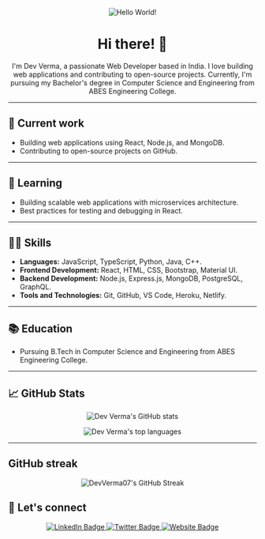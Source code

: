 <p align="center">
  <img src="https://raw.githubusercontent.com/DevVerma07/DevVerma07/main/assets/banner.gif" alt="Hello World!" />
</p>

<h1 align="center">Hi there! 👋</h1>

<p align="center">
  I'm Dev Verma, a passionate Web Developer based in India. I love building web applications and contributing to open-source projects. Currently, I'm pursuing my Bachelor's degree in Computer Science and Engineering from ABES Engineering College.
</p>

<hr>

<h2>🔭 Current work</h2>

<ul>
  <li>Building web applications using React, Node.js, and MongoDB.</li>
  <li>Contributing to open-source projects on GitHub.</li>
</ul>

<hr>

<h2>🌱 Learning</h2>

<ul>
  <li>Building scalable web applications with microservices architecture.</li>
  <li>Best practices for testing and debugging in React.</li>
</ul>

<hr>

<h2>👨‍💻 Skills</h2>

<ul>
  <li><b>Languages:</b> JavaScript, TypeScript, Python, Java, C++.</li>
  <li><b>Frontend Development:</b> React, HTML, CSS, Bootstrap, Material UI.</li>
  <li><b>Backend Development:</b> Node.js, Express.js, MongoDB, PostgreSQL, GraphQL.</li>
  <li><b>Tools and Technologies:</b> Git, GitHub, VS Code, Heroku, Netlify.</li>
</ul>

<hr>

<h2>📚 Education</h2>

<ul>
  <li>Pursuing B.Tech in Computer Science and Engineering from ABES Engineering College.</li>
</ul>

<hr>

<h2>📈 GitHub Stats</h2>

<p align="center">
  <img src="https://github-readme-stats.vercel.app/api?username=DevVerma07&show_icons=true&theme=algolia" alt="Dev Verma's GitHub stats" />
</p>

<p align="center">
  <img src="https://github-readme-stats.vercel.app/api/top-langs/?username=DevVerma07&layout=compact&theme=algolia" alt="Dev Verma's top languages" />
</p>

<hr>

## GitHub streak

<p align="center">
  <img src="https://github-readme-streak-stats.herokuapp.com/?user=DevVerma07&layout=compact&theme=algolia" alt="DevVerma07's GitHub Streak" />
</p>


<h2>🤝 Let's connect</h2>

<p align="center">
  <a href="https://www.linkedin.com/in/devverma07/">
    <img src="https://img.shields.io/badge/-devverma07-blue?style=flat-square&logo=Linkedin&logoColor=white" alt="LinkedIn Badge">
  </a>
  <a href="https://twitter.com/DevVerma07">
    <img src="https://img.shields.io/badge/-@DevVerma07-1ca0f1?style=flat-square&logo=twitter&logoColor=white" alt="Twitter Badge">
  </a>
  <a href="https://devverma.tech/">
    <img src="https://img.shields.io/badge/-devverma.tech-black?style=flat-square&logo=firefox&logoColor=white" alt="Website Badge">
  </a>
</p>


